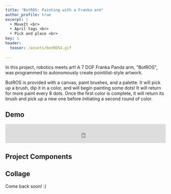 ```yaml
---
title: "BotROS: Painting with a Franka arm"
author_profile: true
excerpt: |
  ‣ MoveIt <br>
  ‣ April tags <br>
  ‣ Pick and place <br>
key: 1
header:
  teaser: /assets/botROS4.gif
  
---
```

In this project, robotics meets art! A 7 DOF Franka Panda arm, "BotROS", was programmed to autonomously create pointilist-style artwork. 

BotROS is provided with a canvas, paint brushes, and a palette.
It will pick up a brush, dip it in a color, and will begin painting some dots! It will return for more paint every 8 dots. Once the first color is complete, it will return its brush and pick up a new one before initiating a second round of color.

## Demo
<iframe
    width="100%"
    height="60px"
    src="https://www.youtube.com/watch?v=Pt7TTiF4OoU"
    frameborder="0"
    allow="autoplay; encrypted-media"
    allowfullscreen
>
</iframe>

## Project Components

## Collage





Come back soon! :) 